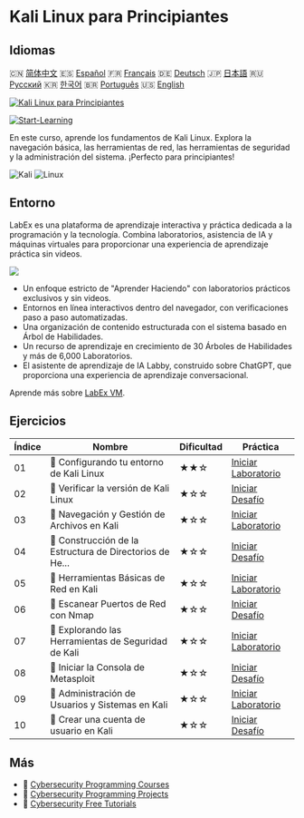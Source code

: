 # Kali Linux para Principiantes

## Idiomas

🇨🇳 [简体中文](README_zh.md) 🇪🇸 [Español](README_es.md) 🇫🇷 [Français](README_fr.md) 🇩🇪 [Deutsch](README_de.md) 🇯🇵 [日本語](README_ja.md) 🇷🇺 [Русский](README_ru.md) 🇰🇷 [한국어](README_ko.md) 🇧🇷 [Português](README_pt.md) 🇺🇸 [English](README.md) 

[![Kali Linux para Principiantes](https://cover-creator.labex.io/kali-linux-for-beginners.png?lang=es)](https://labex.io/es/courses/kali-linux-for-beginners)

[![Start-Learning](https://img.shields.io/badge/Start-Learning-whitesmoke?style=for-the-badge)](https://labex.io/es/courses/kali-linux-for-beginners)

En este curso, aprende los fundamentos de Kali Linux. Explora la navegación básica, las herramientas de red, las herramientas de seguridad y la administración del sistema. ¡Perfecto para principiantes!

![Kali](https://img.shields.io/badge/Kali-whitesmoke?style=for-the-badge&logo=kali)
![Linux](https://img.shields.io/badge/Linux-whitesmoke?style=for-the-badge&logo=linux)


## Entorno

LabEx es una plataforma de aprendizaje interactiva y práctica dedicada a la programación y la tecnología. Combina laboratorios, asistencia de IA y máquinas virtuales para proporcionar una experiencia de aprendizaje práctica sin videos.

![](https://tutorial-screenshot.getvm.io/images/vm-1725247253.png)

- Un enfoque estricto de "Aprender Haciendo" con laboratorios prácticos exclusivos y sin videos.
- Entornos en línea interactivos dentro del navegador, con verificaciones paso a paso automatizadas.
- Una organización de contenido estructurada con el sistema basado en Árbol de Habilidades.
- Un recurso de aprendizaje en crecimiento de 30 Árboles de Habilidades y más de 6,000 Laboratorios.
- El asistente de aprendizaje de IA Labby, construido sobre ChatGPT, que proporciona una experiencia de aprendizaje conversacional.

Aprende más sobre [LabEx VM](https://support.labex.io/using-labex/virtual-machine).

## Ejercicios

|   Índice | Nombre                                                   | Dificultad   | Práctica                                                                                                                           |
|----------|----------------------------------------------------------|--------------|------------------------------------------------------------------------------------------------------------------------------------|
|       01 | 📖 Configurando tu entorno de Kali Linux                 | ★★☆          | <a target='_blank' href='https://labex.io/es/tutorials/kali-setting-up-your-kali-linux-environment-552195'>Iniciar Laboratorio</a> |
|       02 | 🎯 Verificar la versión de Kali Linux                    | ★☆☆          | <a target='_blank' href='https://labex.io/es/tutorials/kali-verify-kali-linux-version-552268'>Iniciar Desafío</a>                  |
|       03 | 📖 Navegación y Gestión de Archivos en Kali              | ★☆☆          | <a target='_blank' href='https://labex.io/es/tutorials/kali-navigating-and-managing-files-in-kali-552194'>Iniciar Laboratorio</a>  |
|       04 | 🎯 Construcción de la Estructura de Directorios de He... | ★☆☆          | <a target='_blank' href='https://labex.io/es/tutorials/kali-build-tool-directory-structure-552274'>Iniciar Desafío</a>             |
|       05 | 📖 Herramientas Básicas de Red en Kali                   | ★☆☆          | <a target='_blank' href='https://labex.io/es/tutorials/kali-basic-networking-tools-in-kali-552191'>Iniciar Laboratorio</a>         |
|       06 | 🎯 Escanear Puertos de Red con Nmap                      | ★☆☆          | <a target='_blank' href='https://labex.io/es/tutorials/kali-scan-network-ports-with-nmap-552280'>Iniciar Desafío</a>               |
|       07 | 📖 Explorando las Herramientas de Seguridad de Kali      | ★☆☆          | <a target='_blank' href='https://labex.io/es/tutorials/kali-exploring-kali-s-security-tools-552192'>Iniciar Laboratorio</a>        |
|       08 | 🎯 Iniciar la Consola de Metasploit                      | ★☆☆          | <a target='_blank' href='https://labex.io/es/tutorials/kali-start-metasploit-console-552287'>Iniciar Desafío</a>                   |
|       09 | 📖 Administración de Usuarios y Sistemas en Kali         | ★☆☆          | <a target='_blank' href='https://labex.io/es/tutorials/kali-managing-users-and-system-in-kali-552193'>Iniciar Laboratorio</a>      |
|       10 | 🎯 Crear una cuenta de usuario en Kali                   | ★☆☆          | <a target='_blank' href='https://labex.io/es/tutorials/kali-create-user-account-in-kali-552291'>Iniciar Desafío</a>                |

## Más

- 🔗 [Cybersecurity Programming Courses](https://github.com/labex-labs/awesome-programming-courses)
- 🔗 [Cybersecurity Programming Projects](https://github.com/labex-labs/awesome-programming-projects)
- 🔗 [Cybersecurity Free Tutorials](https://github.com/labex-labs/cybersecurity-free-tutorials)

